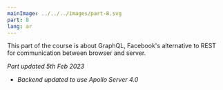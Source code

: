 ```yaml
---
mainImage: ../../../images/part-8.svg
part: 8
lang: ar
---
```


<div class="intro">

This part of the course is about GraphQL, Facebook's alternative to REST for communication between browser and server.

<i>Part updated 5th Feb 2023</i>
- <i>Backend updated to use Apollo Server 4.0</i>

</div>
